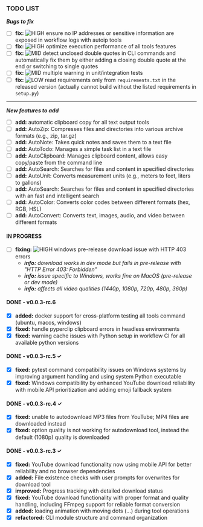 ### TODO LIST

**_Bugs to fix_**

- [ ] **fix:** ![HIGH][high] ensure no IP addresses or sensitive information are exposed in workflow logs with autoip tools
- [ ] **fix:** ![HIGH][high] optimize execution performance of all tools features
- [ ] **fix:** ![MID][mid] detect unclosed double quotes in CLI commands and automatically fix them by either adding a closing double quote at the end or switching to single quotes
- [ ] **fix:** ![MID][mid] multiple warning in unit/integration tests
- [ ] **fix:** ![LOW][low] read requirements only from `requirements.txt` in the released version (actually cannot build without the listed requirements in `setup.py`)

---

**_New features to add_**

- [ ] **add:** automatic clipboard copy for all text output tools
- [ ] **add:** AutoZip: Compresses files and directories into various archive formats (e.g., zip, tar.gz)
- [ ] **add:** AutoNote: Takes quick notes and saves them to a text file
- [ ] **add:** AutoTodo: Manages a simple task list in a text file
- [ ] **add:** AutoClipboard: Manages clipboard content, allows easy copy/paste from the command line
- [ ] **add:** AutoSearch: Searches for files and content in specified directories
- [ ] **add:** AutoUnit: Converts measurement units (e.g., meters to feet, liters to gallons)
- [ ] **add:** AutoSearch: Searches for files and content in specified directories with an fast and intelligent search
- [ ] **add:** AutoColor: Converts color codes between different formats (hex, RGB, HSL)
- [ ] **add:** AutoConvert: Converts text, images, audio, and video between different formats

#### IN PROGRESS

- [ ] **fixing:** ![HIGH][high] windows pre-release download issue with HTTP 403 errors
  - _**info:** download works in dev mode but fails in pre-release with "HTTP Error 403: Forbidden"_
  - _**info:** issue specific to Windows, works fine on MacOS (pre-release or dev mode)_
  - _**info:** affects all video qualities (1440p, 1080p, 720p, 480p, 360p)_

#### DONE - v0.0.3-rc.6

- [x] **added:** docker support for cross-platform testing all tools command (ubuntu, macos, windows)
- [x] **fixed:** handle pyperclip clipboard errors in headless environments
- [x] **fixed:** warning cache issues with Python setup in workflow CI for all available python versions

#### DONE - v0.0.3-rc.5 ✓

- [x] **fixed:** pytest command compatibility issues on Windows systems by improving argument handling and using system Python executable
- [x] **fixed:** Windows compatibility by enhanced YouTube download reliability with mobile API prioritization and adding emoji fallback system

#### DONE - v0.0.3-rc.4 ✓

- [x] **fixed:** unable to autodownload MP3 files from YouTube; MP4 files are downloaded instead
- [x] **fixed:** option quality is not working for autodownload tool, instead the default (1080p) quality is downloaded

#### DONE - v0.0.3-rc.3 ✓

- [x] **fixed:** YouTube download functionality now using mobile API for better reliability and no browser dependencies
- [x] **added:** File existence checks with user prompts for overwrites for download tool
- [x] **improved:** Progress tracking with detailed download status
- [x] **fixed:** YouTube download functionality with proper format and quality handling, including FFmpeg support for reliable format conversion
- [x] **added:** loading animation with moving dots (...) during tool operations
- [x] **refactored:** CLI module structure and command organization

[high]: https://img.shields.io/badge/-HIGH-red
[mid]: https://img.shields.io/badge/-MID-yellow
[low]: https://img.shields.io/badge/-LOW-green
